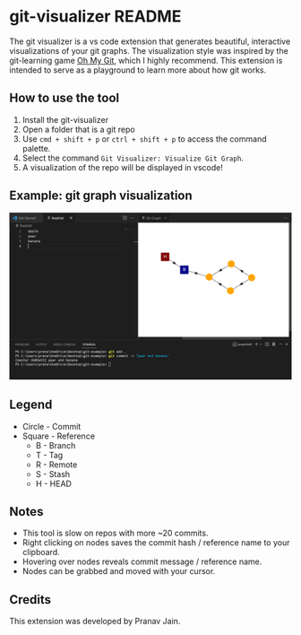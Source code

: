 # git-visualizer README

The git visualizer is a vs code extension that generates beautiful, interactive visualizations of your git graphs. The visualization style was inspired by the git-learning game [Oh My Git](https://ohmygit.org/), which I highly recommend. This extension is intended to serve as a playground to learn more about how git works.

## How to use the tool

1. Install the git-visualizer
2. Open a folder that is a git repo
3. Use `cmd + shift + p` or `ctrl + shift + p` to access the command palette.
4. Select the command `Git Visualizer: Visualize Git Graph`.
5. A visualization of the repo will be displayed in vscode!

## Example: git graph visualization

![](/images/git_graph.PNG)

## Legend

- Circle - Commit
- Square - Reference
  - B - Branch
  - T - Tag
  - R - Remote
  - S - Stash
  - H - HEAD

## Notes

- This tool is slow on repos with more ~20 commits.
- Right clicking on nodes saves the commit hash / reference name to your clipboard.
- Hovering over nodes reveals commit message / reference name.
- Nodes can be grabbed and moved with your cursor.

## Credits

This extension was developed by Pranav Jain.
